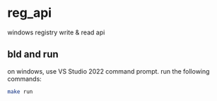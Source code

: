 # reg_api
windows registry write &amp; read api

## bld and run 
on windows, use VS Studio 2022 command prompt. 
run the following commands:
```bash 
make run
```


